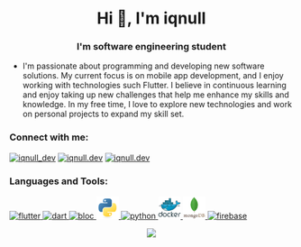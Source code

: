 <h1 align="center">Hi 👋, I'm iqnull</h1>
<h3 align="center">I'm software engineering student</h3>
</p>

- I'm passionate about programming and developing new software solutions. My current focus is on  mobile app development, and I enjoy working with technologies such Flutter. I believe in continuous learning and enjoy taking up new challenges that help me enhance my skills and knowledge. In my free time, I love to explore new technologies and work on personal projects to expand my skill set.
</p>

<h3 align="left">Connect with me:</h3>
<p align="left">
<a href="https://twitter.com/iqnull_dev" target="blank"><img align="center" src="https://raw.githubusercontent.com/rahuldkjain/github-profile-readme-generator/master/src/images/icons/Social/twitter.svg" alt="iqnull_dev" height="30" width="40" /></a>
<a href="https://instagram.com/iqnull.dev" target="blank"><img align="center" src="https://raw.githubusercontent.com/rahuldkjain/github-profile-readme-generator/master/src/images/icons/Social/instagram.svg" alt="iqnull.dev" height="30" width="40" /></a>
<a href="https://t.me/iqnull" target="blank"><img align="center" src="https://upload.wikimedia.org/wikipedia/commons/thumb/8/82/Telegram_logo.svg/512px-Telegram_logo.svg.png" alt="iqnull.dev" height="30" width="30" /></a>

</p>

<h3 align="left">Languages and Tools:</h3>
<p align="left"> 
</a>
<a href="https://flutter.dev" target="_blank" rel="noreferrer"> <img src="https://www.vectorlogo.zone/logos/flutterio/flutterio-icon.svg" alt="flutter" width="40" height="40"/> 
</a>  
<a href="https://dart.dev" target="_blank" rel="noreferrer"> <img src="https://www.vectorlogo.zone/logos/dartlang/dartlang-icon.svg" alt="dart" width="40" height="40"/>
</a>
<a href="https://pub.dev/packages/flutter_bloc" target="_blank" rel="noreferrer"> <img src="https://storage.googleapis.com/dartlang-pub--pub-images/flutter_bloc/8.1.3/gen/190x190/logo.webp" alt="bloc" width="36" height="40"/> 
</a>
<a href="https://www.python.org" target="_blank" rel="noreferrer"> <img src="https://raw.githubusercontent.com/devicons/devicon/master/icons/python/python-original.svg" alt="python" width="40" height="40"/>
</a> 
<a href="https://go.dev/" target="_blank" rel="noreferrer"> <img src="https://upload.wikimedia.org/wikipedia/commons/thumb/0/05/Go_Logo_Blue.svg/319px-Go_Logo_Blue.svg.png" alt="python" width="40" height="107"/>
</a> 
<a href="https://www.docker.com/" target="_blank" rel="noreferrer"> <img src="https://raw.githubusercontent.com/devicons/devicon/master/icons/docker/docker-original-wordmark.svg" alt="docker" width="40" height="40"/> 
</a>
<a href="https://www.mongodb.com/" target="_blank" rel="noreferrer"> <img src="https://raw.githubusercontent.com/devicons/devicon/master/icons/mongodb/mongodb-original-wordmark.svg" alt="mongodb" width="40" height="40"/> 
</a>
<a href="https://www.firebase.google.com/" target="_blank" rel="noreferrer"> <img src="https://upload.wikimedia.org/wikipedia/commons/thumb/3/37/Firebase_Logo.svg/512px-Firebase_Logo.svg.png?20200221081546" alt="firebase" width="142" height="40"/> 

  
</p>


<p align="center"><img src="https://i.redd.it/o0twtreqaw8a1.gif" /></p>
